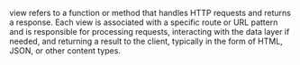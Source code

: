  view refers to a function or method that handles HTTP requests and returns a response. Each view is associated with a specific route or URL pattern and is responsible for processing requests, interacting with the data layer if needed, and returning a result to the client, typically in the form of HTML, JSON, or other content types.
